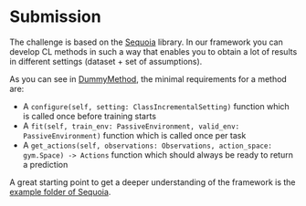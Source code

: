 # Submission

The challenge is based on the [Sequoia](https://github.com/lebrice/Sequoia) library. In our framework you can develop CL methods in such a way that enables you to obtain a lot of results in different settings (dataset + set of assumptions).

As you can see in [DummyMethod](https://github.com/fgolemo/cl-workshop-cvpr21-docker/blob/main/submission/dummy_method.py), the minimal requirements for a method are:

- A `configure(self, setting: ClassIncrementalSetting)` function which is called once before training starts 
- A `fit(self, train_env: PassiveEnvironment, valid_env: PassiveEnvironment)` function which is called once per task
- A `get_actions(self, observations: Observations, action_space: gym.Space) -> Actions` function which should always be ready to return a prediction

A great starting point to get a deeper understanding of the framework is the [example folder of Sequoia](https://github.com/lebrice/Sequoia/tree/master/examples).
